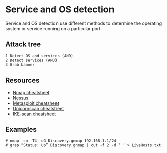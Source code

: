 # Service and OS detection

Service and OS detection use different methods to determine the operating system or service running on a particular port.

## Attack tree

    1 Detect OS and services (AND)
    2 Detect services (AND)
    3 Grab banner

## Resources

* [Nmap cheatsheet](../../resources/cheatsheets/Nmap-cheatsheet.md)
* [Nessus](../../resources/cheatsheets/Nessus-cheatsheet.md)
* [Metasploit cheatsheet](../../resources/cheatsheets/Metasploit-cheatsheet.pdf)
* [Unicornscan cheatsheet](../../resources/cheatsheets/Unicornscan-cheatsheet.md)
* [IKE-scan cheatsheet](../../IKE-scan-cheatsheet.md)

## Examples

    # nmap -sn -T4 -oG Discovery.gnmap 192.168.1.1/24
    # grep “Status: Up” Discovery.gnmap | cut -f 2 -d ‘ ‘ > LiveHosts.txt



